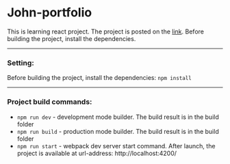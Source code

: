 # John-portfolio
This is learning react project. The project is posted on the [link](http://volrog.beget.tech/). Before building the project, install the dependencies.
___
### Setting:
Before building the project, install the dependencies: `npm install`
___
### Project build commands:
  - `npm run dev` - development mode builder. The build result is in the build folder
  - `npm run build` - production mode builder. The build result is in the build folder
  - `npm run start` - webpack dev server start command. After launch, the project is available at url-address: http://localhost:4200/
